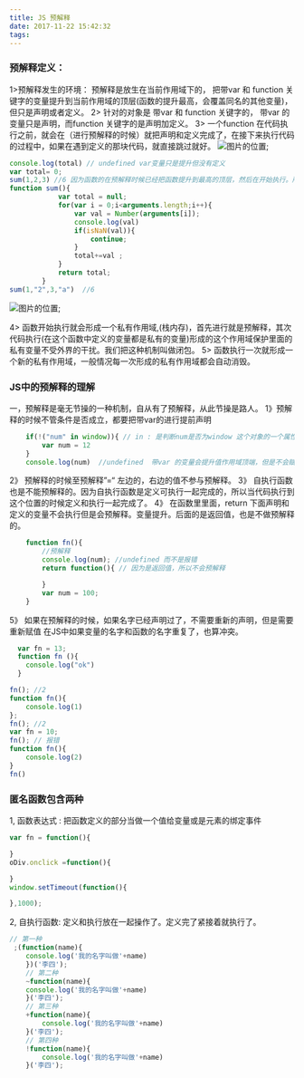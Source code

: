 ```yaml
---
title: JS 预解释
date: 2017-11-22 15:42:32
tags:
---
```

### 预解释定义：
1>预解释发生的环境： 预解释是放生在当前作用域下的， 把带var 和 function 关键字的变量提升到当前作用域的顶层(函数的提升最高，会覆盖同名的其他变量)，但只是声明或者定义。
2> 针对的对象是 带var 和 function 关键字的， 带var 的变量只是声明，而function 关键字的是声明加定义。
3> 一个function 在代码执行之前，就会在（进行预解释的时候）就把声明和定义完成了，在接下来执行代码的过程中，如果在遇到定义的那块代码，就直接跳过就好。
![图片的位置](/assets/blogimg/tisheng.png);

```javascript
console.log(total) // undefined var变量只是提升但没有定义
var total= 0;
sum(1,2,3) //6 因为函数的在预解释时候已经把函数提升到最高的顶层，然后在开始执行。所以函数在定义代码之前也可以执行。
function sum(){
            var total = null;
            for(var i = 0;i<arguments.length;i++){
                var val = Number(arguments[i]);
                console.log(val)
                if(isNaN(val)){
                    continue;
                }
                total+=val ;
            }
            return total;
        }
sum(1,"2",3,"a")  //6
```
![图片的位置](/assets/blogimg/sum2.png);

4> 函数开始执行就会形成一个私有作用域,(栈内存)，首先进行就是预解释，其次代码执行(在这个函数中定义的变量都是私有的变量)形成的这个作用域保护里面的私有变量不受外界的干扰。我们把这种机制叫做闭包。
5> 函数执行一次就形成一个新的私有作用域，一般情况每一次形成的私有作用域都会自动消毁。

### JS中的预解释的理解
一，预解释是毫无节操的一种机制，自从有了预解释，从此节操是路人。
1》预解释的时候不管条件是否成立，都要把带var的进行提前声明
```javascript
    if(!("num" in window)){ // in : 是判断num是否为window 这个对象的一个属性，是的话返回true,不是的话返回的是false.
        var num = 12
    }
    console.log(num)  //undefined  带var 的变量会提升值作用域顶端，但是不会赋值，所以（”num“ in window）为真，取反为falsa.后面代码就不会执行了。所以是 undefined. 
```
2》 预解释的时候至预解释”=“ 左边的，右边的值不参与预解释。
3》 自执行函数也是不能预解释的。因为自执行函数是定义可执行一起完成的，所以当代码执行到这个位置的时候定义和执行一起完成了。
4》 在函数里里面，return 下面声明和定义的变量不会执行但是会预解释。变量提升。后面的是返回值，也是不做预解释的。
```javascript
    function fn(){
        //预解释
        console.log(num); //undefined 而不是报错
        return function(){ // 因为是返回值，所以不会预解释

        }
        var num = 100;
    }

```
5》 如果在预解释的时候，如果名字已经声明过了，不需要重新的声明，但是需要重新赋值
在JS中如果变量的名字和函数的名字重复了，也算冲突。
```javascript
  var fn = 13;
  function fn (){
    console.log("ok")
  }
```
```javascript
fn(); //2
function fn(){
    console.log(1)
};
fn(); //2
var fn = 10;
fn(); // 报错
function fn(){
    console.log(2)
}
fn()
```

### 匿名函数包含两种
1, 函数表达式 : 把函数定义的部分当做一个值给变量或是元素的绑定事件
``` javascript
var fn = function(){

}
oDiv.onclick =function(){

}
window.setTimeout(function(){

},1000);
```
2, 自执行函数: 定义和执行放在一起操作了。定义完了紧接着就执行了。 
```javascript
// 第一种
 ;(function(name){
    console.log('我的名字叫做'+name)
    })('李四');
    // 第二种
    ~function(name){
    console.log('我的名字叫做'+name)
    }('李四');
    // 第三种
    +function(name){
        console.log('我的名字叫做'+name)
    }('李四');
    // 第四种
    !function(name){
        console.log('我的名字叫做'+name)
    }('李四');
```